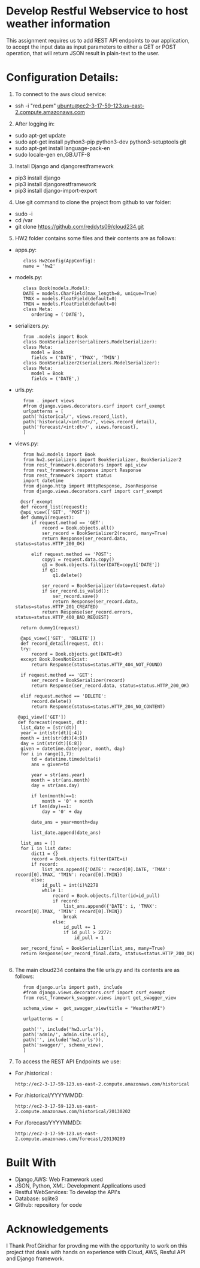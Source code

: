 # Develop Restful Webservice to host weather information
This assignment requires us to add REST API endpoints to our application, to accept the input data as input parameters to either a GET or POST operation, that will return JSON result in plain-text to the user.

# Configuration Details:
1. To connect to the aws cloud service:
- ssh -i "red.pem" ubuntu@ec2-3-17-59-123.us-east-2.compute.amazonaws.com

2. After logging in:
- sudo apt-get update 
- sudo apt-get install python3-pip python3-dev python3-setuptools git
- sudo apt-get install language-pack-en
- sudo locale-gen en_GB.UTF-8

3. Install Django and djangorestframework
- pip3 install django
- pip3 install djangorestframework
- pip3 install django-import-export

4. Use git command to clone the project from github to var folder:
- sudo -i
- cd /var
- git clone https://github.com/reddyts09/cloud234.git

5. HW2 folder contains some files and their contents are as follows:
- apps.py:
  ```from django.apps import AppConfig
     class Hw2Config(AppConfig):
     name = 'hw2'
- models.py:
  ```from django.db import models
     class Book(models.Model):
     DATE = models.CharField(max_length=8, unique=True)
     TMAX = models.FloatField(default=0)
     TMIN = models.FloatField(default=0)
     class Meta:
        ordering = ('DATE'),
- serializers.py:
  ```from rest_framework import serializers
     from .models import Book
     class BookSerializer(serializers.ModelSerializer):
     class Meta:
        model = Book
        fields = ('DATE', 'TMAX', 'TMIN')
     class BookSerializer2(serializers.ModelSerializer):
     class Meta:
        model = Book
        fields = ('DATE',)
- urls.py:
  ```from django.urls import path
     from . import views
     #from django.views.decorators.csrf import csrf_exempt
     urlpatterns = [
     path('historical/', views.record_list),
     path('historical/<int:dt>/', views.record_detail),
     path('forecast/<int:dt>/', views.forecast),
     ]
- views.py:
  ```from django.shortcuts import render
     from hw2.models import Book
     from hw2.serializers import BookSerializer, BookSerializer2
     from rest_framework.decorators import api_view
     from rest_framework.response import Response
     from rest_framework import status
     import datetime
     from django.http import HttpResponse, JsonResponse
     from django.views.decorators.csrf import csrf_exempt

    @csrf_exempt
    def record_list(request):
    @api_view(['GET', 'POST'])
    def dummy1(request):
        if request.method == 'GET':
            record = Book.objects.all()
            ser_record = BookSerializer2(record, many=True)
            return Response(ser_record.data, status=status.HTTP_200_OK)

        elif request.method == 'POST':
            copy1 = request.data.copy()
            q1 = Book.objects.filter(DATE=copy1['DATE'])
            if q1:
                q1.delete()
           
            ser_record = BookSerializer(data=request.data)
            if ser_record.is_valid():
                ser_record.save()
                return Response(ser_record.data, status=status.HTTP_201_CREATED)
            return Response(ser_record.errors, status=status.HTTP_400_BAD_REQUEST)
        
    return dummy1(request)
    
    @api_view(['GET', 'DELETE'])
    def record_detail(request, dt):
    try:
        record = Book.objects.get(DATE=dt)
    except Book.DoesNotExist:
        return Response(status=status.HTTP_404_NOT_FOUND)
    
    if request.method == 'GET':
        ser_record = BookSerializer(record)
        return Response(ser_record.data, status=status.HTTP_200_OK)

    elif request.method == 'DELETE':
        record.delete()
        return Response(status=status.HTTP_204_NO_CONTENT)
        
   @api_view(['GET'])
   def forecast(request, dt):
    list_date = [str(dt)]
    year = int(str(dt)[:4])
    month = int(str(dt)[4:6])
    day = int(str(dt)[6:8])
    given = datetime.date(year, month, day)
    for i in range(1,7):
        td = datetime.timedelta(i)
        ans = given+td
        
        year = str(ans.year)
        month = str(ans.month)
        day = str(ans.day)
        
        if len(month)==1:
            month = '0' + month
        if len(day)==1:
            day = '0' + day
        
        date_ans = year+month+day
        
        list_date.append(date_ans)
    
    list_ans = []
    for i in list_date:
        dict1 = {}
        record = Book.objects.filter(DATE=i)
        if record:
            list_ans.append({'DATE': record[0].DATE, 'TMAX': record[0].TMAX, 'TMIN': record[0].TMIN})
        else:
            id_pull = int(i)%2278
            while 1:
                record = Book.objects.filter(id=id_pull)
                if record:
                    list_ans.append({'DATE': i, 'TMAX': record[0].TMAX, 'TMIN': record[0].TMIN})
                    break
                else:
                    id_pull += 1
                    if id_pull > 2277:
                        id_pull = 1
            
    ser_record_final = BookSerializer(list_ans, many=True)
    return Response(ser_record_final.data, status=status.HTTP_200_OK)
    
6. The main cloud234 contains the file urls.py and its contents are as follows:
   ```from django.contrib import admin
      from django.urls import path, include
      #from django.views.decorators.csrf import csrf_exempt
      from rest_framework_swagger.views import get_swagger_view

      schema_view =  get_swagger_view(title = "WeatherAPI")

      urlpatterns = [
    
      path('', include('hw3.urls')),
      path('admin/', admin.site.urls),
      path('', include('hw2.urls')),
      path('swagger/', schema_view),
      ]

7. To access the REST API Endpoints we use:
- For /historical :
  ```
  http://ec2-3-17-59-123.us-east-2.compute.amazonaws.com/historical
- For /historical/YYYYMMDD:
  ```
  http://ec2-3-17-59-123.us-east-2.compute.amazonaws.com/historical/20130202
- For /forecast/YYYYMMDD:
  ```
  http://ec2-3-17-59-123.us-east-2.compute.amazonaws.com/forecast/20130209

# Built With
- Django,AWS: Web Framework used
- JSON, Python, XML: Development Applications used
- Restful WebServices: To develop the API's
- Database: sqlite3
- Github: repository for code

# Acknowledgements
I Thank Prof.Giridhar for provding me with the opportunity to work on this project that deals with hands on experience with Cloud, AWS, Resful API and Django framework.
